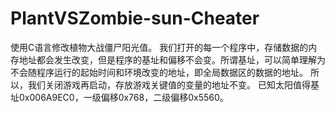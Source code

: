 # PlantVSZombie-sun-Cheater
使用C语言修改植物大战僵尸阳光值。
我们打开的每一个程序中，存储数据的内存地址都会发生改变，但是程序的基址和偏移不会变。所谓基址，可以简单理解为不会随程序运行的起始时间和环境改变的地址，即全局数据区的数据的地址。 所以，我们关闭游戏再启动，存放游戏关键值的变量的地址不变。
已知太阳值得基址0x006A9EC0，一级偏移0x768，二级偏移0x5560。
